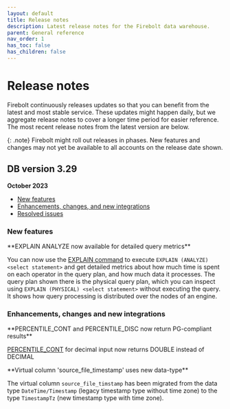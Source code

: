 ```yaml
---
layout: default
title: Release notes
description: Latest release notes for the Firebolt data warehouse.
parent: General reference
nav_order: 1
has_toc: false
has_children: false
---
```


# Release notes

Firebolt continuously releases updates so that you can benefit from the latest and most stable service. These updates might happen daily, but we aggregate release notes to cover a longer time period for easier reference. The most recent release notes from the latest version are below. 

<!--- See the [Release notes archive](../release-notes/release-notes-archive.md) for earlier-version release notes. -->

{: .note}
Firebolt might roll out releases in phases. New features and changes may not yet be available to all accounts on the release date shown.

## DB version 3.29
**October 2023**

* [New features](#new-features)
* [Enhancements, changes, and new integrations](#enhancements-changes-and-new-integrations)
* [Resolved issues](#resolved-issues)

### New features

<!--- FIR-25082 ---> **EXPLAIN ANALYZE now available for detailed query metrics**

You can now use the [EXPLAIN command](../../sql-reference/commands/explain.md) to execute `EXPLAIN (ANALYZE) <select statement>` and get detailed metrics about how much time is spent on each operator in the query plan, and how much data it processes. The query plan shown there is the physical query plan, which you can inspect using `EXPLAIN (PHYSICAL) <select statement>` without executing the query. It shows how query processing is distributed over the nodes of an engine.


### Enhancements, changes and new integrations

<!--- FIR-25636 ---> **PERCENTILE_CONT and PERCENTILE_DISC now return PG-compliant results**

[PERCENTILE_CONT](../../sql_reference/functions-reference/window/percentile-cont-window.md) for decimal input now returns DOUBLE instead of DECIMAL 

<!--- FIR-24362 ---> **Virtual column 'source_file_timestamp' uses new data-type**

The virtual column `source_file_timstamp` has been migrated from the data type `DateTime/Timestamp` (legacy timestamp type without time zone) to the type `TimestampTz` (new timestamp type with time zone).

